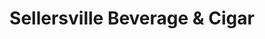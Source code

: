 ---
title: "Sellersville Beverage & Cigar"
url: /sellersville/sellersville-beverage-and-cigar/
shop: alcohol
---
